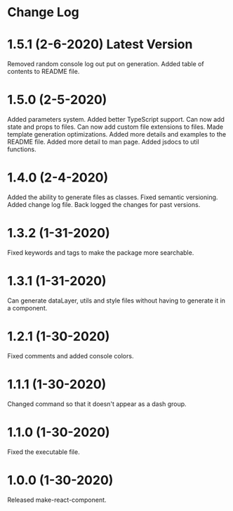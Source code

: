 # Change Log

# 1.5.1 (2-6-2020) Latest Version
Removed random console log out put on generation.
Added table of contents to README file.

# 1.5.0 (2-5-2020)
Added parameters system.
Added better TypeScript support.
Can now add state and props to files.
Can now add custom file extensions to files.
Made template generation optimizations.
Added more details and examples to the README file.
Added more detail to man page.
Added jsdocs to util functions.

# 1.4.0 (2-4-2020)
Added the ability to generate files as classes.
Fixed semantic versioning.
Added change log file.
Back logged the changes for past versions.

# 1.3.2 (1-31-2020)
Fixed keywords and tags to make the package more searchable.

# 1.3.1 (1-31-2020)
Can generate dataLayer, utils and style files without having to generate it in a component.

# 1.2.1 (1-30-2020)
Fixed comments and added console colors.

# 1.1.1 (1-30-2020)
Changed command so that it doesn't appear as a dash group.

# 1.1.0 (1-30-2020)
Fixed the executable file.

# 1.0.0 (1-30-2020)
Released make-react-component.
